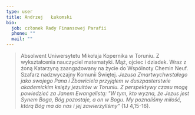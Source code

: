 ```yaml
---
type: user
title: Andrzej   Łukomski
bio:
  job: członek Rady Finansowej Parafii
  phone: ""
  mail: ""
---
```

<!--StartFragment-->

> Absolwent Uniwersytetu Mikołaja Kopernika w Toruniu. Z wykształcenia nauczyciel matematyki. Mąż, ojciec i dziadek. Wraz z żoną Katarzyną zaangażowany na życie do Wspólnoty Chemin Neuf. \
> Szafarz nadzwyczajny Komunii Świętej.
>*Jezusa Zmartwychwstałego jako swojego Pana i Zbawiciela przyjąłem w duszpasterstwie akademickim księży jezuitów w Toruniu. Z perspektywy czasu mogę powiedzieć za Janem Ewangelistą: "W tym, kto wyzna, że Jezus jest Synem Boga, Bóg pozostaje, a on w Bogu. My poznaliśmy miłość, którą Bóg ma do nas i jej zawierzyliśmy"* (1J 4,15-16).

> <!--EndFragment-->

<!--EndFragment--